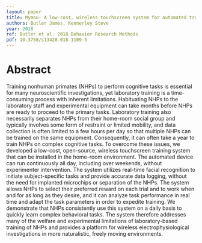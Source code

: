 ```yaml
---
layout: paper
title: Mymou- A low-cost, wireless touchscreen system for automated training of nonhuman primates
authors: Butler James, Kennerley Steve
year: 2018
ref: Butler et al. 2018 Behavior Research Methods
pdf: 10.3758/s13428-018-1109-5
---
```


# Abstract

Training nonhuman primates (NHPs) to perform cognitive tasks is essential for many neuroscientific investigations, yet laboratory training is a time-consuming process with inherent limitations. Habituating NHPs to the laboratory staff and experimental equipment can take months before NHPs are ready to proceed to the primary tasks. Laboratory training also necessarily separates NHPs from their home-room social group and typically involves some form of restraint or limited mobility, and data collection is often limited to a few hours per day so that multiple NHPs can be trained on the same equipment. Consequently, it can often take a year to train NHPs on complex cognitive tasks. To overcome these issues, we developed a low-cost, open-source, wireless touchscreen training system that can be installed in the home-room environment. The automated device can run continuously all day, including over weekends, without experimenter intervention. The system utilizes real-time facial recognition to initiate subject-specific tasks and provide accurate data logging, without the need for implanted microchips or separation of the NHPs. The system allows NHPs to select their preferred reward on each trial and to work when and for as long as they desire, and it can analyze task performance in real time and adapt the task parameters in order to expedite training. We demonstrate that NHPs consistently use this system on a daily basis to quickly learn complex behavioral tasks. The system therefore addresses many of the welfare and experimental limitations of laboratory-based training of NHPs and provides a platform for wireless electrophysiological investigations in more naturalistic, freely moving environments.